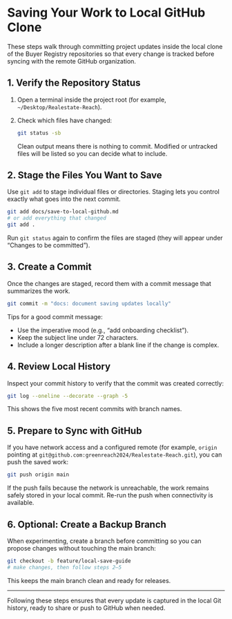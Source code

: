 # Saving Your Work to Local GitHub Clone

These steps walk through committing project updates inside the local clone of the Buyer Registry repositories so that every change is tracked before syncing with the remote GitHub organization.

## 1. Verify the Repository Status

1. Open a terminal inside the project root (for example, `~/Desktop/Realestate-Reach`).
2. Check which files have changed:

   ```bash
   git status -sb
   ```

   Clean output means there is nothing to commit. Modified or untracked files will be listed so you can decide what to include.

## 2. Stage the Files You Want to Save

Use `git add` to stage individual files or directories. Staging lets you control exactly what goes into the next commit.

```bash
git add docs/save-to-local-github.md
# or add everything that changed
git add .
```

Run `git status` again to confirm the files are staged (they will appear under “Changes to be committed”).

## 3. Create a Commit

Once the changes are staged, record them with a commit message that summarizes the work.

```bash
git commit -m "docs: document saving updates locally"
```

Tips for a good commit message:

- Use the imperative mood (e.g., “add onboarding checklist”).
- Keep the subject line under 72 characters.
- Include a longer description after a blank line if the change is complex.

## 4. Review Local History

Inspect your commit history to verify that the commit was created correctly:

```bash
git log --oneline --decorate --graph -5
```

This shows the five most recent commits with branch names.

## 5. Prepare to Sync with GitHub

If you have network access and a configured remote (for example, `origin` pointing at `git@github.com:greenreach2024/Realestate-Reach.git`), you can push the saved work:

```bash
git push origin main
```

If the push fails because the network is unreachable, the work remains safely stored in your local commit. Re-run the push when connectivity is available.

## 6. Optional: Create a Backup Branch

When experimenting, create a branch before committing so you can propose changes without touching the main branch:

```bash
git checkout -b feature/local-save-guide
# make changes, then follow steps 2–5
```

This keeps the main branch clean and ready for releases.

---

Following these steps ensures that every update is captured in the local Git history, ready to share or push to GitHub when needed.

